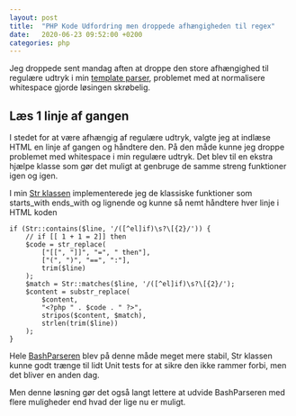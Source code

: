 ```yaml
---
layout: post
title:  "PHP Kode Udfordring men droppede afhængigheden til regex"
date:   2020-06-23 09:52:00 +0200
categories: php
---
```

Jeg droppede sent mandag aften at droppe den store afhængighed til regulære udtryk i min [template parser](https://github.com/kristiannissen/morningcoffee/blob/master/src/MorningCoffee/BashParser.php), problemet med at normalisere whitespace gjorde løsingen skrøbelig.

## Læs 1 linje af gangen
I stedet for at være afhængig af regulære udtryk, valgte jeg at indlæse HTML en linje af gangen og håndtere den. På den måde kunne jeg droppe problemet med whitespace i min regulære udtryk. Det blev til en ekstra hjælpe klasse som gør det muligt at genbruge de samme streng funktioner igen og igen.

I min [Str klassen](https://github.com/kristiannissen/morningcoffee/blob/master/src/MorningCoffee/Str.php) implementerede jeg de klassiske funktioner som starts_with ends_with og lignende og kunne så nemt håndtere hver linje i HTML koden
```
if (Str::contains($line, '/([^el]if)\s?\[{2}/')) {
    // if [[ 1 + 1 = 2]] then
    $code = str_replace(
        ["[[", "]]", "=", " then"],
        ["(", ")", "==", ":"],
        trim($line)
    );
    $match = Str::matches($line, '/([^el]if)\s?\[{2}/');
    $content = substr_replace(
        $content,
        "<?php " . $code . " ?>",
        stripos($content, $match),
        strlen(trim($line))
    );
}
```
Hele [BashParseren](https://github.com/kristiannissen/morningcoffee/blob/master/src/MorningCoffee/BashParser.php) blev på denne måde meget mere stabil, Str klassen kunne godt trænge til lidt Unit tests for at sikre den ikke rammer forbi, men det bliver en anden dag.

Men denne løsning gør det også langt lettere at udvide BashParseren med flere muligheder end hvad der lige nu er muligt.